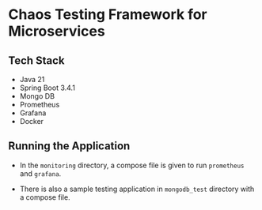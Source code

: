 # Chaos Testing Framework for Microservices

## Tech Stack
- Java 21
- Spring Boot 3.4.1
- Mongo DB
- Prometheus
- Grafana
- Docker

## Running the Application

- In the ```monitoring``` directory, a compose file is given to run ```prometheus``` and ```grafana```.

- There is also a sample testing application in ```mongodb_test``` directory with a compose file.